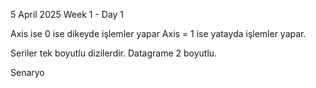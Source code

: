 5 April 2025 
Week 1 - Day 1

Axis ise 0 ise dikeyde işlemler yapar Axis = 1 ise yatayda işlemler yapar.

Seriler tek boyutlu dizilerdir.
Datagrame 2 boyutlu.

Senaryo